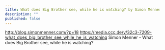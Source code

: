 ```yaml
---
title: What does Big Brother see, while he is watching? by Simon Menner
description: ""
published: false
---
```


http://blog.simonmenner.com/?p=18
https://media.ccc.de/v/32c3-7209-what_does_big_brother_see_while_he_is_watching
Simon Menner - What does Big Brother see, while he is watching? 
